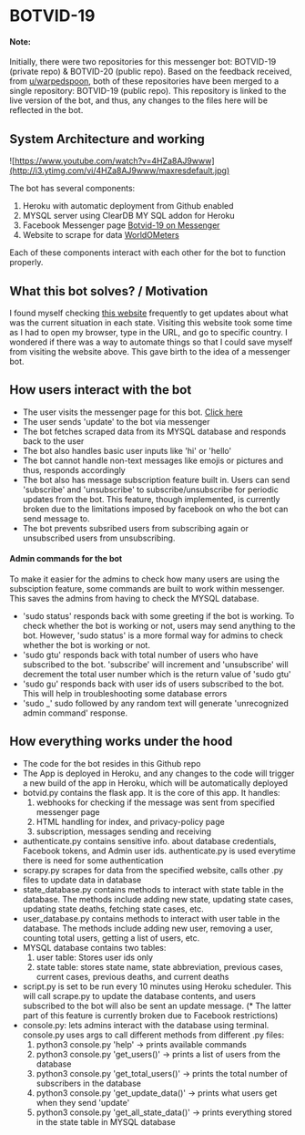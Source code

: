 # BOTVID-19

#### Note:
Initially, there were two repositories for this messenger bot: BOTVID-19 (private repo) & BOTVID-20 (public repo). Based on the feedback received, from [u/warpedspoon](https://www.reddit.com/u/warpedspoon), both of these repositories have been merged to a single repository: BOTVID-19 (public repo). This repository is linked to the live version of the bot, and thus, any changes to the files here will be reflected in the bot.

## System Architecture and working
![https://www.youtube.com/watch?v=4HZa8AJ9www](http://i3.ytimg.com/vi/4HZa8AJ9www/maxresdefault.jpg)

The bot has several components:
1. Heroku with automatic deployment from Github enabled
2. MYSQL server using ClearDB MY SQL addon for Heroku
3. Facebook Messenger page [Botvid-19 on Messenger](https://m.me/botvid19)
4. Website to scrape for data [WorldOMeters](https://www.worldometers.info/coronavirus/country/us/)

Each of these components interact with each other for the bot to function properly.

## What this bot solves? / Motivation
I found myself checking [this website](https://www.worldometers.info/coronavirus/country/us/) frequently to get updates about what was the current situation in each state. Visiting this website took some time as I had to open my browser, type in the URL, and go to specific country. I wondered if there was a way to automate things so that I could save myself from visiting the website above. This gave birth to the idea of a messenger bot.

## How users interact with the bot
* The user visits the messenger page for this bot. [Click here](https://m.me/botvid19)
* The user sends 'update' to the bot via messenger
* The bot fetches scraped data from its MYSQL database and responds back to the user
* The bot also handles basic user inputs like 'hi' or 'hello'
* The bot cannot handle non-text messages like emojis or pictures and thus, responds accordingly
* The bot also has message subscription feature built in. Users can send 'subscribe' and 'unsubscribe' to subscribe/unsubscribe for periodic updates from the bot. This feature, though implemented,  is currently broken due to the limitations imposed by facebook on who the bot can send message to.
* The bot prevents subsribed users from subscribing again or unsubscribed users from unsubscribing. 

#### Admin commands for the bot
To make it easier for the admins to check how many users are using the subsciption feature, some commands are built to work within messenger. This saves the admins from having to check the MYSQL database.
* 'sudo status' responds back with some greeting if the bot is working. To check whether the bot is working or not, users may send anything to the bot. However, 'sudo status'  is a more formal way for admins to check whether the bot is working or not.
* 'sudo gtu' responds back with total number of users who have subscribed to the bot. 'subscribe' will increment and 'unsubscribe' will decrement the total user number which is the return value of 'sudo gtu'
* 'sudo gu' responds back with user ids of users subscribed to the bot. This will help in troubleshooting some database errors
* 'sudo _' sudo followed by any random text will generate 'unrecognized admin command' response.

## How everything works under the hood
* The code for the bot resides in this Github repo
* The App is deployed in Heroku, and any changes to the code will trigger a new build of the app in Heroku, which will be automatically deployed
* botvid.py contains the flask app. It is the core of this app. It handles:
  1. webhooks for checking if the message was sent from specified messenger page
  2. HTML handling for index, and privacy-policy page
  3. subscription, messages sending and receiving
* authenticate.py contains sensitive info. about database credentials, Facebook tokens, and Admin user ids. authenticate.py is used everytime there is need for some authentication
* scrapy.py scrapes for data from the specified website, calls other .py files to update data in database
* state_database.py contains methods to interact with state table in the database. The methods include adding new state, updating state cases, updating state deaths, fetching state cases, etc.
* user_database.py contains methods to interact with user table in the database. The methods include adding new user, removing a user, counting total users, getting a list of users, etc.
* MYSQL database contains two tables:
  1. user table: Stores user ids only
  2. state table: stores state name, state abbreviation, previous cases, current cases, previous deaths, and current deaths
* script.py is set to be run every 10 minutes using Heroku scheduler. This will call scrape.py to update the database contents, and users subscribed to the bot will also be sent an update message. (* The latter part of this feature is currently broken due to Facebook restrictions)
* console.py: lets admins interact with the database using terminal. console.py uses args to call different methods from different .py files:
  1. python3 console.py 'help' -> prints available commands	     
  2. python3 console.py 'get_users()' -> prints a list of users from the database
  3. python3 console.py 'get_total_users()' -> prints the total number of subscribers in the database
  4. python3 console.py 'get_update_data()' -> prints what users get when they send 'update'
  5. python3 console.py 'get_all_state_data()' -> prints everything stored in the state table in MYSQL database
		   




